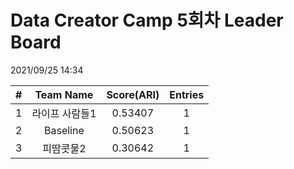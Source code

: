 # Data Creator Camp 5회차 Leader Board
2021/09/25 14:34

|#|Team Name|Score(ARI)|Entries|  
|:---:|:---:|:---:|:---:|  
|1|라이프 사람들1|0.53407|1|  
|2|Baseline|0.50623|1|  
|3|피땀콧물2|0.30642|1|  
